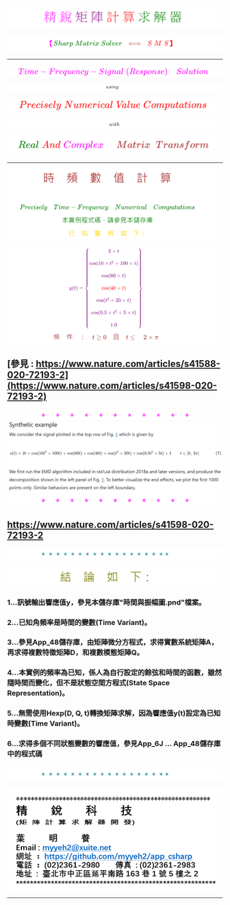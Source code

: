 <!--     範例 App_51  Markdown         -->

### 
<!--                 
# \[{  \color{Fuchsia}精\;銳\; \color{Purple}矩\;陣\;  \color{Red}計\;算\; \color{Green} 求\;解\;器  }\] 
-->  
![](Images/11-10-01.png) 


<!--         
#### \[{  \color{Fuchsia} 【 \color{Green}  Sharp \; Matrix \; Solver \;  \color{Brown} \iff  \;  \color{Red} S\;M\;S】 }\]  
-->  
![](Images/11-10-02.png)  

---

<!--   
## \[{ \color{Fuchsia} Time-Frequency-Signal \;(Response) \quad Solution  }\] 
-->
![](Images/11-30-01.png)  

<!--     ##### \[ using \]   -->
![](Images/11-30-07.png)  
<!--    ##### $$using$$   -->  

<!--   
## \[  \color{Red} Precisely \; Numerical \; Value \; Computations  \]  
-->  
![](Images/11-30-02.png)  

<!--     ##### \[ with \]   -->  
![](Images/11-30-08.png)  
<!--   ##### $$with$$  -->  

<!--   
## \[{ \color{Green} Real \; \color{Red} And \; \color{magenta} Complex \quad \; \color{Brown} Matrix \;\; Transform  }\] 
-->
![](Images/11-30-03.png)  

<!--         ##### \[ Part \; 1 \]    -->  
<!--    ![](Images/11-30-09.png)     -->  
<!--     ##### $$Part \quad 3$$    -->  

####

---  

<!--      
# \[{ \color{Brown} 時 \quad 頻 \quad 數\quad 值\quad 計 \quad 算 }\]  

#### \[{ \color{Green}  Precisely \quad Time-Frequency \quad Numerical \quad Computations }\]  

#### \[{ \color{Green} 本實例程式碼，請參見本儲存庫   }\]  

#### \[{ \color{Gold} 已 \quad 知 \quad實 \quad 例 \quad 如 \quad 下 ：}\]
-->  
![](Images/24-10-12-1.png)  

<!--      
##### \[{ \color{Purple} y(t) = \begin{Bmatrix} 2 \times t \\\\ \cos(10 \times t^2 + 100 \times t) \\\\ \cos(60 \times t) \\\\ \color{Red}{ \cos(40 \times t) } \\\\ \cos(t^2 + 20 \times t)  \\\\ \cos(0.5 \times t^2 + 5 \times t) \\\\ 1.0 \end{Bmatrix} }\]  

#### \[{ \color{Brown} 條 \quad 件 \quad ： \quad t \geq 0 \quad 且 \quad t \leq \quad 2 \times \pi }\]
-->
![](Images/24-10-12-2.png)  

## [參見 : https://www.nature.com/articles/s41588-020-72193-2](https://www.nature.com/articles/s41598-020-72193-2)  
![](Images/Asterisk_02.png)
![](Images/25-05-03-01.png)
![](Images/Asterisk_02.png)

##  https://www.nature.com/articles/s41598-020-72193-2

![](Images/Asterisk_01.png)

<!--       
# \[{ \color{Olive} 結\quad論\quad如\quad下：}\]  
-->
![](Images/24-10-12-3.png)  

### **1...訊號輸出響應值y，參見本儲存庫"時間與振幅圖.pnd"檔案。**

### **2...已知角頻率是時間的變數(Time Variant)。**

### **3...參見App_48儲存庫，由矩陣微分方程式，求得實數系統矩陣A，再求得複數特徵矩陣D，和複數模態矩陣Q。**  

### **4...本實例的頻率為已知，係人為自行設定的餘弦和時間的函數，雖然隨時間而變化，但不是狀態空間方程式(State Space Representation)。**  

### **5...無需使用Hexp(D, Q, t)轉換矩陣求解，因為響應值y(t)設定為已知時變數(Time Variant)。**

### **6...求得多個不同狀態變數的響應值，參見App_6J ... App_48儲存庫中的程式碼**

###

![](Images/Asterisk_01.png)

![](Images/name_card.png)  

---

